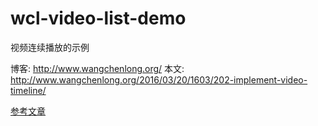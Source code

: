 # wcl-video-list-demo
视频连续播放的示例

博客: http://www.wangchenlong.org/
本文: http://www.wangchenlong.org/2016/03/20/1603/202-implement-video-timeline/

[参考文章](http://www.wangchenlong.org/2016/03/20/1603/202-implement-video-timeline/)

